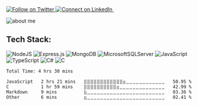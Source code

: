 <div>
<a href = "https://twitter.com/iMeteore_">
  <img src="https://camo.githubusercontent.com/a9078a480f84f4736d1e8ca1fb9e17fd74593705d0dc1470b29d774564f56871/68747470733a2f2f696d672e736869656c64732e696f2f62616467652f2d2d747769747465723f6c6162656c3d54776974746572266c6f676f3d54776974746572267374796c653d736f6369616c" alt="Follow on Twitter" data-canonical-src="https://img.shields.io/badge/--twitter?label=Twitter&amp;logo=Twitter&amp;style=social" style="max-width: 100%;">
</a> <a href = "https://www.linkedin.com/in/emmanuel-adebayo-0438821ab/?lipi=urn%3Ali%3Apage%3Ad_flagship3_pulse_read%3BliFuZs78RGW5QehtctBpqg%3D%3D">
<img src="https://camo.githubusercontent.com/dc4e1335b25ab00d32b2665104b1702803cc858e6e069552e0e16e6c28048c13/68747470733a2f2f696d672e736869656c64732e696f2f62616467652f2d2d6c696e6b6564696e3f6c6162656c3d4c696e6b6564496e266c6f676f3d4c696e6b6564496e267374796c653d736f6369616c" alt="Connect on LinkedIn" data-canonical-src="https://img.shields.io/badge/--linkedin?label=LinkedIn&amp;logo=LinkedIn&amp;style=social" style="max-width: 100%;">
</a> <a href = "mailto: adebayodemilade7@gmail.com"> <img src="https://img.shields.io/static/v1?label=GMAIL&message=adebayodemilade7@gmail.com&color=red" alt="" style="max-width: 100%;"> </a> </br>
</div>

![about me](https://user-images.githubusercontent.com/92952014/168171214-7aa9c292-141d-4aba-9130-f46a4f64c8eb.png)

## Tech Stack:
![NodeJS](https://img.shields.io/badge/node.js-6DA55F?style=for-the-badge&logo=node.js&logoColor=white) ![Express.js](https://img.shields.io/badge/express.js-%23404d59.svg?style=for-the-badge&logo=express&logoColor=%2361DAFB) ![MongoDB](https://img.shields.io/badge/MongoDB-%234ea94b.svg?style=for-the-badge&logo=mongodb&logoColor=white) ![MicrosoftSQLServer](https://img.shields.io/badge/Microsoft%20SQL%20Sever-CC2927?style=for-the-badge&logo=microsoft%20sql%20server&logoColor=white) ![JavaScript](https://img.shields.io/badge/javascript-%23323330.svg?style=for-the-badge&logo=javascript&logoColor=%23F7DF1E) ![TypeScript](https://img.shields.io/badge/typescript-%23007ACC.svg?style=for-the-badge&logo=typescript&logoColor=white) ![C#](https://img.shields.io/badge/c%23-%23239120.svg?style=for-the-badge&logo=c-sharp&logoColor=white) ![C](https://img.shields.io/badge/c-%2300599C.svg?style=for-the-badge&logo=c&logoColor=white)



<!--START_SECTION:waka-->

```text
Total Time: 4 hrs 30 mins

JavaScript   2 hrs 21 mins   ⣿⣿⣿⣿⣿⣿⣿⣿⣿⣿⣿⣿⣶⣀⣀⣀⣀⣀⣀⣀⣀⣀⣀⣀⣀   50.95 %
C            1 hr 59 mins    ⣿⣿⣿⣿⣿⣿⣿⣿⣿⣿⣶⣀⣀⣀⣀⣀⣀⣀⣀⣀⣀⣀⣀⣀⣀   42.99 %
Markdown     9 mins          ⣷⣀⣀⣀⣀⣀⣀⣀⣀⣀⣀⣀⣀⣀⣀⣀⣀⣀⣀⣀⣀⣀⣀⣀⣀   03.36 %
Other        6 mins          ⣶⣀⣀⣀⣀⣀⣀⣀⣀⣀⣀⣀⣀⣀⣀⣀⣀⣀⣀⣀⣀⣀⣀⣀⣀   02.41 %
```

<!--END_SECTION:waka-->
